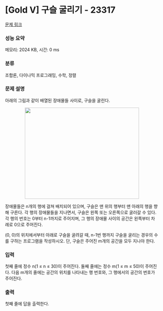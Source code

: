 # [Gold V] 구슬 굴리기 - 23317 

[문제 링크](https://www.acmicpc.net/problem/23317) 

### 성능 요약

메모리: 2024 KB, 시간: 0 ms

### 분류

조합론, 다이나믹 프로그래밍, 수학, 정렬

### 문제 설명

<p>아래의 그림과 같이 배열된 장애물들 사이로, 구슬을 굴린다.</p>

<p style="text-align: center;"><img alt="" src="https://upload.acmicpc.net/7daef56b-7e93-4851-b8c0-7535928a4cdb/-/preview/" style="width: 375px; height: 300px;"></p>

<p>장애물들은 n개의 행에 걸쳐 배치되어 있으며, 구슬은 맨 위의 행부터 맨 아래의 행을 향해 구른다. 각 행의 장애물들을 지나면서, 구슬은 왼쪽 또는 오른쪽으로 굴러갈 수 있다. 각 행의 번호는 0부터 n-1까지로 주어지며, 그 행의 장애물 사이의 공간은 왼쪽부터 차례로 0으로 주어진다.</p>

<p>(0, 0)의 위치에서부터 아래로 구슬을 굴려갈 때, n-1번 행까지 구슬을 굴리는 경우의 수를 구하는 프로그램을 작성하시오. 단, 구슬은 주어진 m개의 공간을 모두 지나야 한다.</p>

### 입력 

 <p>첫째 줄에 정수 n(1 ≤ n ≤ 30)이 주어진다. 둘째 줄에는 정수 m(1 ≤ m ≤ 50)이 주어진다. 다음 m개의 줄에는 공간의 위치를 나타내는 행 번호와, 그 행에서의 공간의 번호가 주어진다.</p>

### 출력 

 <p>첫째 줄에 답을 출력한다.</p>

